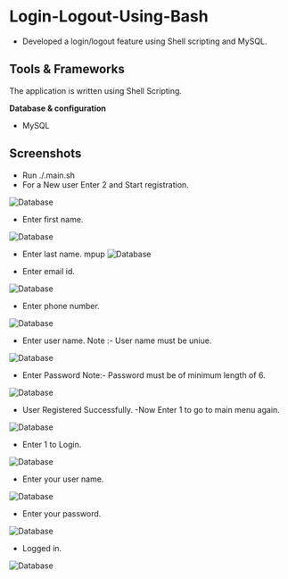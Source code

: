 # Login-Logout-Using-Bash
* Developed a login/logout feature using Shell scripting and MySQL.

## Tools & Frameworks

The application is written using Shell Scripting.

**Database & configuration**
* MySQL

## Screenshots

  * Run ./.main.sh
  * For a New user Enter 2 and Start registration.
  
  ![Database]()


  * Enter first name.
  
  ![Database]()


  * Enter last name.
  mpup
  ![Database]()


  * Enter email id.
  
  ![Database]()


  * Enter phone number.
  
  ![Database]()


  * Enter user name.
  Note :- User name must be uniue.
  
  ![Database]()


  * Enter Password
  Note:- Password must be of minimum length of 6.
  
  ![Database]()


  * User Registered Successfully.
  -Now Enter 1 to go to main menu again.
  
  ![Database]()


  * Enter 1 to Login.
  
  ![Database]()


  * Enter your user name.
  
  ![Database]()


  * Enter your password.
  
  ![Database]()


  * Logged in.
  
  ![Database]()


